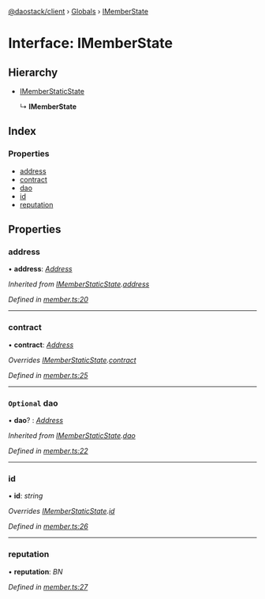 [@daostack/client](../README.md) › [Globals](../globals.md) › [IMemberState](imemberstate.md)

# Interface: IMemberState

## Hierarchy

* [IMemberStaticState](imemberstaticstate.md)

  ↳ **IMemberState**

## Index

### Properties

* [address](imemberstate.md#address)
* [contract](imemberstate.md#contract)
* [dao](imemberstate.md#optional-dao)
* [id](imemberstate.md#id)
* [reputation](imemberstate.md#reputation)

## Properties

###  address

• **address**: *[Address](../globals.md#address)*

*Inherited from [IMemberStaticState](imemberstaticstate.md).[address](imemberstaticstate.md#address)*

*Defined in [member.ts:20](https://github.com/daostack/client/blob/aa9723f/src/member.ts#L20)*

___

###  contract

• **contract**: *[Address](../globals.md#address)*

*Overrides [IMemberStaticState](imemberstaticstate.md).[contract](imemberstaticstate.md#optional-contract)*

*Defined in [member.ts:25](https://github.com/daostack/client/blob/aa9723f/src/member.ts#L25)*

___

### `Optional` dao

• **dao**? : *[Address](../globals.md#address)*

*Inherited from [IMemberStaticState](imemberstaticstate.md).[dao](imemberstaticstate.md#optional-dao)*

*Defined in [member.ts:22](https://github.com/daostack/client/blob/aa9723f/src/member.ts#L22)*

___

###  id

• **id**: *string*

*Overrides [IMemberStaticState](imemberstaticstate.md).[id](imemberstaticstate.md#optional-id)*

*Defined in [member.ts:26](https://github.com/daostack/client/blob/aa9723f/src/member.ts#L26)*

___

###  reputation

• **reputation**: *BN*

*Defined in [member.ts:27](https://github.com/daostack/client/blob/aa9723f/src/member.ts#L27)*
